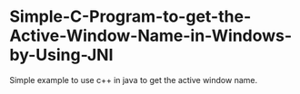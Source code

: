 # Simple-C-Program-to-get-the-Active-Window-Name-in-Windows-by-Using-JNI
Simple example to use c++ in java to get the active window name.
